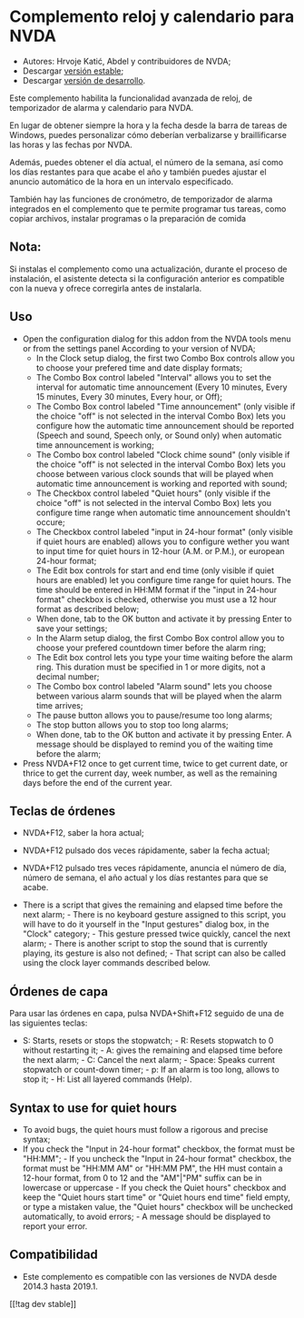 # Complemento reloj y calendario para NVDA #

* Autores: Hrvoje Katić, Abdel y contribuidores de NVDA;
* Descargar [versión estable][1];
* Descargar [versión de desarrollo][2].


Este complemento habilita la funcionalidad avanzada de reloj, de
temporizador de alarma   y  calendario para NVDA.

En lugar de obtener siempre la hora y la fecha desde la barra de tareas de
Windows, puedes personalizar cómo deberían verbalizarse y braillificarse las
horas y las fechas por NVDA.

Además, puedes obtener el día actual, el número de la semana, así como los
días restantes para que acabe el año y también puedes ajustar el anuncio
automático de la hora en un intervalo especificado.

También hay las funciones de cronómetro, de temporizador de alarma
integrados en el complemento que te permite programar tus tareas, como
copiar archivos, instalar programas o la preparación de comida

## Nota:

Si instalas el complemento como una actualización, durante el proceso de
instalación, el asistente detecta si la configuración anterior es compatible
con la nueva y ofrece corregirla antes de instalarla.

## Uso

*	Open the configuration dialog for this addon from the NVDA tools menu or from the settings panel According to your version of NVDA;
	*	In the Clock setup dialog, the first two Combo Box controls allow you to choose your prefered time and date display formats;
	*	The Combo Box control labeled "Interval" allows you to set the interval for automatic time announcement (Every 10 minutes, Every 15 minutes, Every 30 minutes, Every hour, or Off);
	*	The Combo Box control labeled "Time announcement" (only visible if the choice "off" is not selected in the interval Combo Box) lets you configure how the automatic time announcement should be reported (Speech and sound, Speech only, or Sound only) when automatic time announcement is working;
	*	The Combo box control labeled "Clock chime sound" (only visible if the choice "off" is not selected in the interval Combo Box) lets you choose between various clock sounds that will be played when automatic time announcement is working and reported with sound;
	*	The Checkbox control labeled "Quiet hours" (only visible if the choice "off" is not selected in the interval Combo Box) lets you configure time range when automatic time announcement shouldn't occure;
	*	The Checkbox control labeled "input in 24-hour format" (only visible if quiet hours are enabled) allows you to configure wether you want to input time for quiet hours in 12-hour (A.M. or P.M.), or european 24-hour format;
	*	The Edit box controls for start and end time (only visible if quiet hours are enabled) let you configure time range for quiet hours. The time should be entered in HH:MM format if the "input in 24-hour format" checkbox is checked, otherwise you must use a 12 hour format as described below;
	*	When done, tab to the OK button and activate it by pressing Enter to save your settings;
	*	In the Alarm setup dialog, the first Combo Box control allow you to choose your prefered countdown timer before the alarm ring;
	*	The Edit box control lets you type your time waiting before the alarm ring. This duration must be specified in 1 or more digits, not a decimal number;
	*	The Combo box control labeled "Alarm sound" lets you choose between various alarm sounds that will be played when the alarm time arrives;
	*	The pause button allows you to pause/resume too long alarms;
	*	The stop button allows you to stop too long alarms;
	*	When done, tab to the OK button and activate it by pressing Enter. A message should be displayed to remind you of the waiting time before the alarm;
*	Press NVDA+F12 once to get current time, twice to get current date, or thrice to get the current day, week number, as well as the remaining days before the end of the current year.

## Teclas de órdenes

- NVDA+F12, saber la hora actual;
- NVDA+F12 pulsado dos veces rápidamente, saber la fecha actual;
- NVDA+F12 pulsado tres veces rápidamente, anuncia el número de día, número
de semana, el año actual y los días restantes para que se acabe.

- There is a script that gives the remaining and elapsed time before the
next alarm; - There is no keyboard gesture assigned to this script, you will
have to do it yourself in the "Input gestures" dialog box, in the "Clock"
category; - This gesture pressed twice quickly, cancel the next alarm; -
There is another script to stop the sound that is currently playing, its
gesture is also not defined; - That script can also be called using the
clock layer commands described below.

## Órdenes de capa

Para usar las órdenes en capa, pulsa NVDA+Shift+F12 seguido de una de las
siguientes teclas:

- S: Starts, resets or stops the stopwatch; - R: Resets stopwatch to 0
without restarting it; - A: gives the remaining and elapsed time before the
next alarm; - C: Cancel the next alarm; - Space: Speaks current stopwatch or
count-down timer; - p: If an alarm is too long, allows to stop it; - H: List
all layered commands (Help).

## Syntax to use for quiet hours

- To avoid bugs, the quiet hours must follow a rigorous and precise syntax;
- If you check the "Input in 24-hour format" checkbox, the format must be
"HH:MM"; - If you uncheck the "Input in 24-hour format" checkbox, the format
must be "HH:MM AM" or "HH:MM PM", the HH must contain a 12-hour format, from
0 to 12 and the "AM"|"PM" suffix can be in lowercase or uppercase - If you
check the Quiet hours" checkbox and keep the "Quiet hours start time" or
"Quiet hours end time" field empty, or type a mistaken value, the "Quiet
hours" checkbox will be unchecked automatically, to avoid errors; - A
message should be displayed to report your error.

## Compatibilidad

- Este complemento es compatible con las versiones de NVDA desde 2014.3
hasta 2019.1.


[[!tag dev stable]]

[1]: https://addons.nvda-project.org/files/get.php?file=cac

[2]: https://addons.nvda-project.org/files/get.php?file=cac-dev

